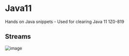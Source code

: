 # Java11
Hands on Java snippets - Used for clearing Java 11 1Z0-819




## Streams
![image](https://user-images.githubusercontent.com/4435773/151110764-e52631ae-f7ec-489c-bc36-a7da9649ad57.png)

